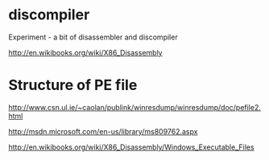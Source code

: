 discompiler
===========

Experiment - a bit of disassembler and discompiler

http://en.wikibooks.org/wiki/X86_Disassembly


Structure of PE file
====================

http://www.csn.ul.ie/~caolan/publink/winresdump/winresdump/doc/pefile2.html

http://msdn.microsoft.com/en-us/library/ms809762.aspx

http://en.wikibooks.org/wiki/X86_Disassembly/Windows_Executable_Files
